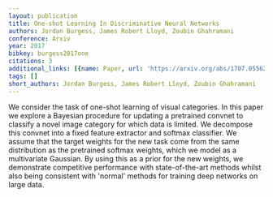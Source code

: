 ```yaml
---
layout: publication
title: One-shot Learning In Discriminative Neural Networks
authors: Jordan Burgess, James Robert Lloyd, Zoubin Ghahramani
conference: Arxiv
year: 2017
bibkey: burgess2017one
citations: 3
additional_links: [{name: Paper, url: 'https://arxiv.org/abs/1707.05562'}]
tags: []
short_authors: Jordan Burgess, James Robert Lloyd, Zoubin Ghahramani
---
```

We consider the task of one-shot learning of visual categories. In this paper
we explore a Bayesian procedure for updating a pretrained convnet to classify a
novel image category for which data is limited. We decompose this convnet into
a fixed feature extractor and softmax classifier. We assume that the target
weights for the new task come from the same distribution as the pretrained
softmax weights, which we model as a multivariate Gaussian. By using this as a
prior for the new weights, we demonstrate competitive performance with
state-of-the-art methods whilst also being consistent with 'normal' methods for
training deep networks on large data.